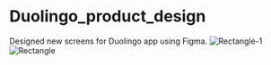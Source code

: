 # Duolingo_product_design
Designed new screens for Duolingo app using Figma.
![Rectangle-1](https://github.com/user-attachments/assets/bb9f7717-3b2a-4904-a58f-db92dc79ef76)
![Rectangle](https://github.com/user-attachments/assets/fddc38cf-5e0b-4579-9665-3e795de8e70d)
